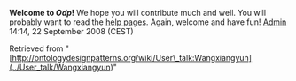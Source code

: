 __Welcome to _Odp_!__ We hope you will contribute much and well. 
You will probably want to read the [help pages](http://ontologydesignpatterns.org/wiki/Help:Contents "Help:Contents"). Again, welcome and have fun! [Admin](http://ontologydesignpatterns.org/wiki/index.php?title=User:Admin&action=edit&redlink=1 "User:Admin (not yet written)") 14:14, 22 September 2008 (CEST)





Retrieved from "[http://ontologydesignpatterns.org/wiki/User\_talk:Wangxiangyun](../User_talk/Wangxiangyun)"